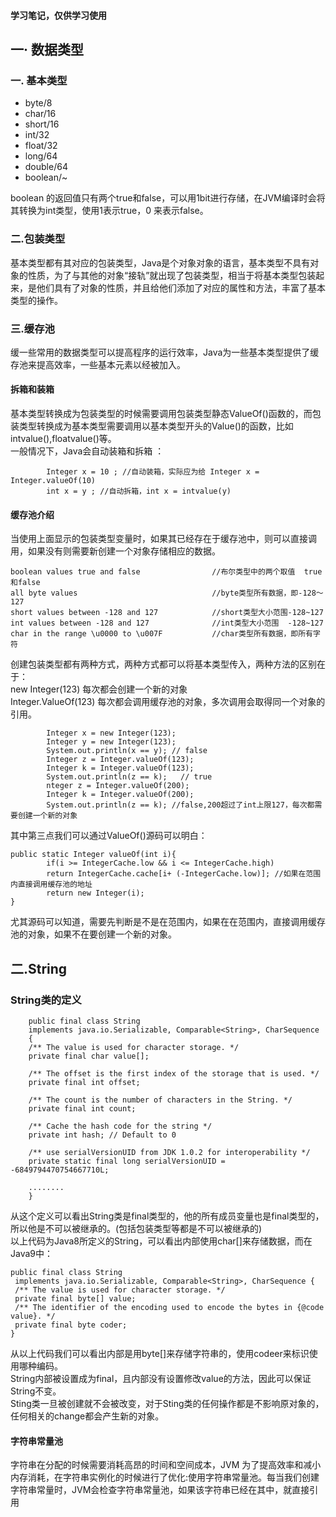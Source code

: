 #### 学习笔记，仅供学习使用
## 一· 数据类型   

### 一. 基本类型

* byte/8  
* char/16
* short/16
* int/32
* float/32
* long/64
* double/64
* boolean/~  

boolean 的返回值只有两个true和false，可以用1bit进行存储，在JVM编译时会将其转换为int类型，使用1表示true，0 来表示false。  

### 二.包装类型  
基本类型都有其对应的包装类型，Java是个对象对象的语言，基本类型不具有对象的性质，为了与其他的对象“接轨”就出现了包装类型，相当于将基本类型包装起来，是他们具有了对象的性质，并且给他们添加了对应的属性和方法，丰富了基本类型的操作。 

### 三.缓存池 
缓一些常用的数据类型可以提高程序的运行效率，Java为一些基本类型提供了缓存池来提高效率，一些基本元素以经被加入。
#### 拆箱和装箱 
基本类型转换成为包装类型的时候需要调用包装类型静态ValueOf()函数的，而包装类型转换成为基本类型需要调用以基本类型开头的Value()的函数，比如intvalue(),floatvalue()等。  
一般情况下，Java会自动装箱和拆箱 ：  
```
        Integer x = 10 ; //自动装箱，实际应为给 Integer x = Integer.valueOf(10)    
        int x = y ; //自动拆箱，int x = intvalue(y) 
```  
#### 缓存池介绍  
当使用上面显示的包装类型变量时，如果其已经存在于缓存池中，则可以直接调用，如果没有则需要新创建一个对象存储相应的数据。
```
boolean values true and false                //布尔类型中的两个取值  true和false   
all byte values                              //byte类型所有数据，即-128～127  
short values between -128 and 127            //short类型大小范围-128~127  
int values between -128 and 127              //int类型大小范围  -128~127  
char in the range \u0000 to \u007F           //char类型所有数据，即所有字符  
```  
创建包装类型都有两种方式，两种方式都可以将基本类型传入，两种方法的区别在于：  
new Integer(123) 每次都会创建一个新的对象  
Integer.ValueOf(123)  每次都会调用缓存池的对象，多次调用会取得同一个对象的引用。  
```
        Integer x = new Integer(123);  
        Integer y = new Integer(123);  
        System.out.println(x == y); // false  
        Integer z = Integer.valueOf(123);
        Integer k = Integer.valueOf(123);
        System.out.println(z == k);   // true  
        nteger z = Integer.valueOf(200);
        Integer k = Integer.valueOf(200);  
        System.out.println(z == k); //false,200超过了int上限127，每次都需要创建一个新的对象  
```  
其中第三点我们可以通过ValueOf()源码可以明白：  
```
public static Integer valueOf(int i){
        if(i >= IntegerCache.low && i <= IntegerCache.high)  
        return IntegerCache.cache[i+ (-IntegerCache.low)]; //如果在范围内直接调用缓存池的地址   
        return new Integer(i); 
}
```  
尤其源码可以知道，需要先判断是不是在范围内，如果在在范围内，直接调用缓存池的对象，如果不在要创建一个新的对象。  

## 二.String  
### String类的定义  
        public final class String
        implements java.io.Serializable, Comparable<String>, CharSequence
        {
        /** The value is used for character storage. */
        private final char value[];

        /** The offset is the first index of the storage that is used. */
        private final int offset;

        /** The count is the number of characters in the String. */
        private final int count;

        /** Cache the hash code for the string */
        private int hash; // Default to 0

        /** use serialVersionUID from JDK 1.0.2 for interoperability */
        private static final long serialVersionUID = -6849794470754667710L;

        ........
        }  
从这个定义可以看出String类是final类型的，他的所有成员变量也是final类型的，所以他是不可以被继承的。(包括包装类型等都是不可以被继承的)  
以上代码为Java8所定义的String，可以看出内部使用char[]来存储数据，而在Java9中：  
```
public final class String
 implements java.io.Serializable, Comparable<String>, CharSequence {
 /** The value is used for character storage. */
 private final byte[] value;
 /** The identifier of the encoding used to encode the bytes in {@code
value}. */
 private final byte coder;
}
```  
从以上代码我们可以看出内部是用byte[]来存储字符串的，使用codeer来标识使用哪种编码。  
String内部被设置成为final，且内部没有设置修改value的方法，因此可以保证String不变。  
Sting类一旦被创建就不会被改变，对于Sting类的任何操作都是不影响原对象的，任何相关的change都会产生新的对象。  
#### 字符串常量池  
字符串在分配的时候需要消耗高昂的时间和空间成本，JVM 为了提高效率和减小内存消耗，在字符串实例化的时候进行了优化:使用字符串常量池。每当我们创建字符串常量时，JVM会检查字符串常量池，如果该字符串已经在其中，就直接引用